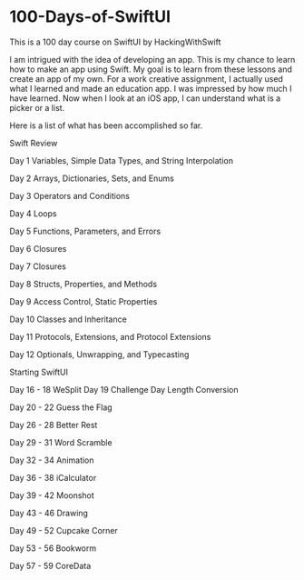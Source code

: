 # 100-Days-of-SwiftUI
This is a 100 day course on SwiftUI by HackingWithSwift

I am intrigued with the idea of developing an app. This is my chance to learn how to make an app using Swift. My goal is to learn from these lessons and create an app of my own. For a work creative assignment, I actually used what I learned and made an education app. I was impressed by how much I have learned. Now when I look at an iOS app, I can understand what is a picker or a list.

Here is a list of what has been accomplished so far.

Swift Review

Day 1 Variables, Simple Data Types, and String Interpolation 

Day 2 Arrays, Dictionaries, Sets, and Enums

Day 3 Operators and Conditions

Day 4 Loops

Day 5 Functions, Parameters, and Errors

Day 6 Closures

Day 7 Closures 

Day 8 Structs, Properties, and Methods

Day 9 Access Control, Static Properties

Day 10 Classes and Inheritance

Day 11 Protocols, Extensions, and Protocol Extensions

Day 12 Optionals, Unwrapping, and Typecasting


Starting SwiftUI 

Day 16 - 18 WeSplit
Day 19 Challenge Day Length Conversion

Day 20 - 22 Guess the Flag

Day 26 - 28 Better Rest

Day 29 - 31 Word Scramble

Day 32 - 34 Animation

Day 36 - 38 iCalculator 

Day 39 - 42 Moonshot

Day 43 - 46 Drawing

Day 49 - 52 Cupcake Corner

Day 53 - 56 Bookworm 

Day 57 - 59 CoreData
